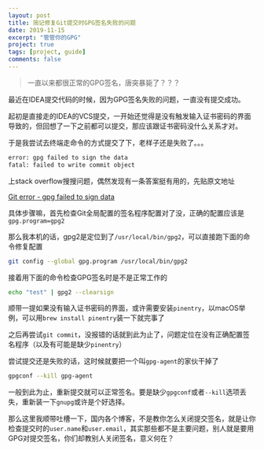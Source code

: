 ```yaml
---
layout: post
title: 简记修复Git提交时GPG签名失败的问题
date: 2019-11-15
excerpt: "管管你的GPG"
project: true
tags: [project, guide]
comments: false
---
```


> 一直以来都很正常的GPG签名，唐突暴毙了？？？

最近在IDEA提交代码的时候，因为GPG签名失败的问题，一直没有提交成功。

起初是直接走的IDEA的VCS提交，一开始还觉得是没有触发输入证书密码的界面导致的，但回想了一下之前都可以提交，那应该跟证书密码没什么关系才对。

于是我尝试去终端走命令的方式提交了下，老样子还是失败了。。。

```bash
error: gpg failed to sign the data
fatal: failed to write commit object
```

上stack overflow搜搜问题，偶然发现有一条答案挺有用的，先贴原文地址

[Git error - gpg failed to sign data](https://stackoverflow.com/questions/41052538/git-error-gpg-failed-to-sign-data)

具体步骤嘛，首先检查Git全局配置的签名程序配置对了没，正确的配置应该是`gpg.program=gpg2`

那么我本机的话，gpg2是定位到了`/usr/local/bin/gpg2`，可以直接跑下面的命令修复配置

```bash
git config --global gpg.program /usr/local/bin/gpg2
```

接着用下面的命令检查GPG签名时是不是正常工作的

```bash
echo "test" | gpg2 --clearsign
```

顺带一提如果没有输入证书密码的界面，或许需要安装`pinentry`，以macOS举例，可以用`brew install pinentry`装一下就完事了

之后再尝试`git commit`，没报错的话就到此为止了，问题定位在没有正确配置签名程序（以及有可能是缺少`pinentry`）

尝试提交还是失败的话，这时候就要把一个叫`gpg-agent`的家伙干掉了

```bash
gpgconf --kill gpg-agent
```

一般到此为止，重新提交就可以正常签名。要是缺少`gpgconf`或者`--kill`选项丢失，重新装一下`gnupg`或许是个好选择。

那么这里我顺带吐槽一下，国内各个博客，不是教你怎么关闭提交签名，就是让你检查提交时的`user.name`和`user.email`，其实那些都不是主要问题，别人就是要用GPG对提交签名，你们却教别人关闭签名，意义何在？

